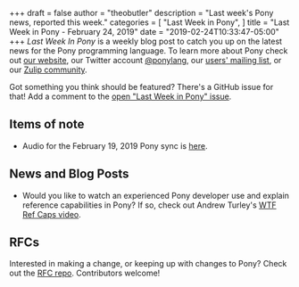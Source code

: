+++
draft = false
author = "theobutler"
description = "Last week's Pony news, reported this week."
categories = [
    "Last Week in Pony",
]
title = "Last Week in Pony - February 24, 2019"
date = "2019-02-24T10:33:47-05:00"
+++
_Last Week In Pony_ is a weekly blog post to catch you up on the latest news for the Pony programming language. To learn more about Pony check out [our website](https://ponylang.io), our Twitter account [@ponylang](https://twitter.com/ponylang), our [users' mailing list](https://pony.groups.io/g/user), or our [Zulip community](https://ponylang.zulipchat.com).

Got something you think should be featured? There's a GitHub issue for that! Add a comment to the [open "Last Week in Pony" issue](https://github.com/ponylang/ponylang.github.io/issues?q=is%3Aissue+is%3Aopen+label%3Alast-week-in-pony).
<!--more-->


## Items of note

- Audio for the February 19, 2019 Pony sync is [here](https://pony.groups.io/g/dev/files/Pony%20Sync/2019_02_19/pony_sync_february_19_2019.m4a).

## News and Blog Posts

- Would you like to watch an experienced Pony developer use and explain reference capabilities in Pony? If so, check out Andrew Turley's [WTF Ref Caps video](https://www.twitch.tv/videos/383895795).

## RFCs

Interested in making a change, or keeping up with changes to Pony? Check out the [RFC repo](https://github.com/ponylang/rfcs). Contributors welcome!
